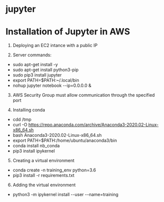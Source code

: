 # jupyter
Installation of Jupyter in AWS
====

1. Deploying an EC2 intance with a public IP

2. Server commands:
* sudo apt-get install -y
* sudo apt-get install python3-pip
* sudo pip3 install jupyter
* export PATH=$PATH:~/.local/bin
* nohup jupyter notebook --ip=0.0.0.0 &

3. AWS Security Group must allow communication through the specified port

4. Installing conda
* cdd /tmp
* curl -O https://repo.anaconda.com/archive/Anaconda3-2020.02-Linux-x86_64.sh
* bash Anaconda3-2020.02-Linux-x86_64.sh
* export PATH=$PATH:/home/ubuntu/anaconda3/bin
* conda install nb_conda
* pip3 install ipykernel

5. Creating a virtual environment
* conda create -n training_env python=3.6
* pip3 install -r requirements.txt

6. Adding the virtual environment
* python3 -m ipykernel install --user --name=training



